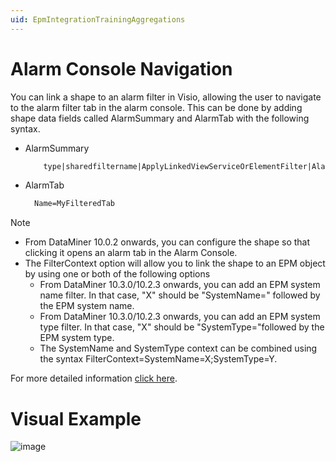 ```yaml
---
uid: EpmIntegrationTrainingAggregations
---
```


# Alarm Console Navigation
You can link a shape to an alarm filter in Visio, allowing the user to navigate to the alarm filter tab in the alarm console. This can be done by adding shape data fields called AlarmSummary and AlarmTab with the following syntax.
- AlarmSummary
  ```xml
      type|sharedfiltername|ApplyLinkedViewServiceOrElementFilter|Alarm|FilterContext=X
  ```
- AlarmTab
    ```xml
      Name=MyFilteredTab
    ```
> [!NOTE]
> - From DataMiner 10.0.2 onwards, you can configure the shape so that clicking it opens an alarm tab in the Alarm Console.
> - The FilterContext option will allow you to link the shape to an EPM object by using one or both of the following options
>   - From DataMiner 10.3.0/10.2.3 onwards, you can add an EPM system name filter. In that case, "X" should be "SystemName=" followed by the EPM system name.
>   - From DataMiner 10.3.0/10.2.3 onwards, you can add an EPM system type filter. In that case, "X" should be "SystemType="followed by the EPM system type.
>   - The SystemName and SystemType context can be combined using the syntax FilterContext=SystemName=X;SystemType=Y.

For more detailed information [click here](https://docs.dataminer.services/user-guide/Basic_Functionality/Visio/linking_shapes/Linking_a_shape_to_an_alarm_filter.html).

# Visual Example
![image](https://github.com/Daniela-Prada/dataminer-docs/assets/102039927/e989dc61-20ff-41ce-b444-9d1e3808bd99)


